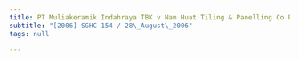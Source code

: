 ```yaml
---
title: PT Muliakeramik Indahraya TBK v Nam Huat Tiling & Panelling Co Pte Ltd
subtitle: "[2006] SGHC 154 / 28\_August\_2006"
tags: null

---
```


